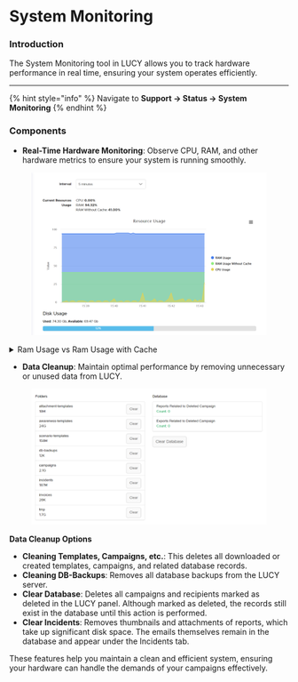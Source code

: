 # System Monitoring

### Introduction

The System Monitoring tool in LUCY allows you to track hardware performance in real time, ensuring your system operates efficiently.

***

{% hint style="info" %}
Navigate to **Support -> Status -> System Monitoring**
{% endhint %}

### Components

* **Real-Time Hardware Monitoring**: Observe CPU, RAM, and other hardware metrics to ensure your system is running smoothly.

<figure><img src="../../../.gitbook/assets/image (646).png" alt=""><figcaption></figcaption></figure>

<details>

<summary>Ram Usage vs Ram Usage with Cache</summary>

The difference between "RAM Usage" and "RAM Usage Without Cache" can be explained as follows:

1. **RAM Usage**: This represents the total amount of RAM currently being used by the system. This includes all memory used by running applications, the operating system, and cached data. Cached data is data that the system keeps in memory for faster access, even if it's not actively being used by applications at the moment.
2. **RAM Usage Without Cache**: This represents the amount of RAM being used by running applications and the operating system, excluding the cached data. Cached data can be quickly freed up if an application needs more memory, so this metric can give a better idea of how much memory is available for new operations.

In the graph, the blue area represents the total RAM usage, including the cache. The green area represents the RAM usage without the cache, which is generally lower because it excludes the cache that can be freed up if needed.

This distinction is useful for understanding how much of the system's RAM is truly in use versus how much is available if the system needs to allocate more memory to active processes.

</details>

* **Data Cleanup**: Maintain optimal performance by removing unnecessary or unused data from LUCY.

<figure><img src="../../../.gitbook/assets/image (647).png" alt=""><figcaption></figcaption></figure>

**Data Cleanup Options**

* **Cleaning Templates, Campaigns, etc.**: This deletes all downloaded or created templates, campaigns, and related database records.
* **Cleaning DB-Backups**: Removes all database backups from the LUCY server.
* **Clear Database**: Deletes all campaigns and recipients marked as deleted in the LUCY panel. Although marked as deleted, the records still exist in the database until this action is performed.
* **Clear Incidents**: Removes thumbnails and attachments of reports, which take up significant disk space. The emails themselves remain in the database and appear under the Incidents tab.

These features help you maintain a clean and efficient system, ensuring your hardware can handle the demands of your campaigns effectively.
